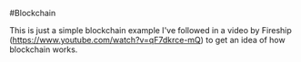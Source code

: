 #Blockchain

This is just a simple blockchain example I've followed in a video by Fireship (https://www.youtube.com/watch?v=qF7dkrce-mQ) to get an idea of how blockchain works.
